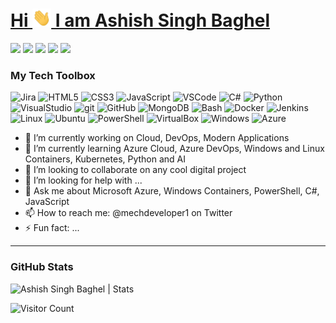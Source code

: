 # [Hi <img src="https://raw.githubusercontent.com/ABSphreak/ABSphreak/master/gifs/Hi.gif" width="30px"> I am Ashish Singh Baghel](https://techhackswithash.com/)
[<img height="30" src="https://img.shields.io/badge/linkedin-blue.svg?&style=for-the-badge&logo=linkedin&logoColor=white" />][LinkedIn]
[<img height="30" src="https://img.shields.io/badge/twitter-%231DA1F2.svg?&style=for-the-badge&logo=twitter&logoColor=white" />][Twitter]
[<img height="30" src = "https://img.shields.io/badge/Youtube-%23E4405F.svg?&style=for-the-badge&logo=Youtube&logoColor=white">][YouTube] 
[<img height="30" src="https://img.shields.io/badge/Medium-12100E?style=for-the-badge&logo=medium&logoColor=white" />][Medium]
[<img height="30" src="https://img.shields.io/badge/Twitch-9146FF?style=for-the-badge&logo=twitch&logoColor=white" />][Twitch]

### My Tech Toolbox  

<p align="left">
<img width="40" height="40" alt="Jira"         src="https://img.icons8.com/color/72/jira.png"            />  
<img width="40" height="40" alt="HTML5"        src="https://img.icons8.com/color/72/html-5--v1.png"      />
<img width="40" height="40" alt="CSS3"         src="https://img.icons8.com/color/72/css3.png"            />
<img width="40" height="40" alt="JavaScript"   src="https://img.icons8.com/color/72/javascript--v2.gif"  />
<img width="40" height="40" alt="VSCode"       src="https://img.icons8.com/fluency/72/visual-studio-code-2019.png"  />
<img width="40" height="40" alt="C#"           src="https://img.icons8.com/color/72/c-sharp-logo.png"    />  
<img width="40" height="40" alt="Python"       src="https://img.icons8.com/color/72/python--v2.gif"      />
<img width="40" height="40" alt="VisualStudio" src="https://img.icons8.com/fluency/72/visual-studio.png" />
<img width="40" height="40" alt="git"          src="https://img.icons8.com/color/72/git.png"             />
<img width="40" height="40" alt="GitHub"       src="https://img.icons8.com/fluency/72/github.png"        />
<img width="40" height="40" alt="MongoDB"      src="https://img.icons8.com/color/72/mongodb.png"         />
<img width="40" height="40" alt="Bash"         src="https://img.icons8.com/plasticine/2x/bash.png"       />
<img width="40" height="40" alt="Docker"       src="https://img.icons8.com/fluency/72/docker.png"        />
<img width="40" height="40" alt="Jenkins"      src="https://img.icons8.com/color/72/jenkins.png"         />
<img width="40" height="40" alt="Linux"        src="https://img.icons8.com/color/72/linux--v1.png"       />
<img width="40" height="40" alt="Ubuntu"       src="https://img.icons8.com/color/72/ubuntu--v1.png"      />
<img width="40" height="40" alt="PowerShell"   src="https://img.icons8.com/color/72/powershell.png"      />
<img width="40" height="40" alt="VirtualBox"   src="https://img.icons8.com/color/72/virtualbox.png"      />
<img width="40" height="40" alt="Windows"      src="https://img.icons8.com/fluency/72/windows-10.png"    />
<img width="40" height="40" alt="Azure"        src="https://img.icons8.com/fluency/72/azure-1.png"       />
</p>

- 🔭 I’m currently working on Cloud, DevOps, Modern Applications
- 🌱 I’m currently learning Azure Cloud, Azure DevOps, Windows and Linux Containers, Kubernetes, Python and AI
- 👯 I’m looking to collaborate on any cool digital project
- 🤔 I’m looking for help with ...
- 💬 Ask me about Microsoft Azure, Windows Containers, PowerShell, C#, JavaScript
- 📫 How to reach me: @mechdeveloper1 on Twitter
- ⚡ Fun fact: ...

---

### GitHub Stats

<div>
  <p align="left"> 
    <img src="https://github-readme-stats.vercel.app/api?username=mechdeveloper&show_icons=true&theme=gotham" alt="Ashish Singh Baghel | Stats" />
  </p>
</div>

![Visitor Count](https://profile-counter.glitch.me/{mechdeveloper}/count.svg)

[website]: https://techhackswithash.com
[blog]: https://blog.techhackswithash.com
[twitter]: https://twitter.com/mechDeveloper1
[youtube]: https://www.youtube.com/channel/UCJ7uLE5xaKA7qScKSX5Z_mw
[blog]: https://blog.techhackswithash.com/
[linkedin]: https://www.linkedin.com/in/baghelashish/
[Medium]: https://medium.com/@mechdeveloper
[Facebook]: https://www.facebook.com/mechboyash
[Twitch]: https://www.twitch.tv/ashishsinghbaghel
